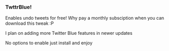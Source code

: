 ### TwttrBlue!
  
Enables undo tweets for free!
Why pay a monthly subsciption when you can download this tweak :P
  
I plan on adding more Twitter Blue features in newer updates

No options to enable just install and enjoy
  